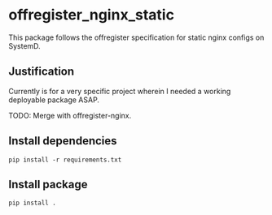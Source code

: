 offregister_nginx_static
========================
This package follows the offregister specification for static nginx configs on SystemD.

## Justification
Currently is for a very specific project wherein I needed a working deployable package ASAP.

TODO: Merge with offregister-nginx.

## Install dependencies

    pip install -r requirements.txt

## Install package

    pip install .
